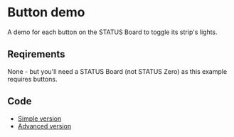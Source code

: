 # Button demo

A demo for each button on the STATUS Board to toggle its strip's lights.

## Reqirements

None - but you'll need a STATUS Board (not STATUS Zero) as this example requires
buttons.

## Code

- [Simple version](button_demo_simple.py)
- [Advanced version](button_demo_advanced.py)
